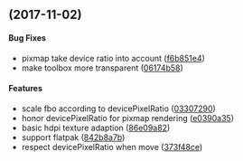 ##  (2017-11-02)


#### Bug Fixes

*   pixmap take device ratio into account ([f6b851e4](f6b851e4))
*   make toolbox more transparent ([06174b58](06174b58))

#### Features

*   scale fbo according to devicePixelRatio ([03307290](03307290))
*   honor devicePixelRatio for pixmap rendering ([e0390a35](e0390a35))
*   basic hdpi texture adaption ([86e09a82](86e09a82))
*   support flatpak ([842b8a7b](842b8a7b))
*   respect devicePixelRatio when move ([373f48ce](373f48ce))


